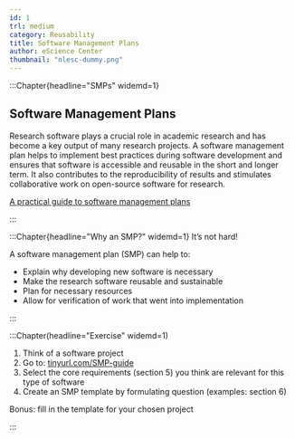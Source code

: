 ```yaml
---
id: 1
trl: medium
category: Reusability
title: Software Management Plans
author: eScience Center
thumbnail: "nlesc-dummy.png"
---
```


:::Chapter{headline="SMPs" widemd=1}
## Software Management Plans

Research software plays a crucial role in academic research and has become a key output of many research projects. A software management plan helps to implement best practices during software development and ensures that software is accessible and reusable in the short and longer term. It also contributes to the reproducibility of results and stimulates collaborative work on open-source software for research.

[A practical guide to software management plans](https://zenodo.org/record/7589725)

:::

:::Chapter{headline="Why an SMP?" widemd=1}
It’s not hard!

A software management plan (SMP) can help to:

- Explain why developing new software is necessary
- Make the research software reusable and sustainable
- Plan for necessary resources
- Allow for verification of work that went into implementation

:::

:::Chapter(headline="Exercise" widemd=1)

1. Think of a software project
2. Go to: [tinyurl.com/SMP-guide](tinyurl.com/SMP-guide)
3. Select the core requirements (section 5) you think are relevant for this type of software
4. Create an SMP template by formulating question (examples: section 6)

Bonus: fill in the template for your chosen project

:::